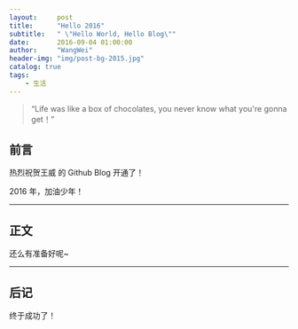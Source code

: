 ```yaml
---
layout:     post
title:      "Hello 2016"
subtitle:   " \"Hello World, Hello Blog\""
date:       2016-09-04 01:00:00
author:     "WangWei"
header-img: "img/post-bg-2015.jpg"
catalog: true
tags:
    - 生活
---
```


> “Life was like a box of chocolates, you never know what you're gonna get！”


## 前言

热烈祝贺王威 的 Github Blog 开通了！


2016 年，加油少年！



---

## 正文
还么有准备好呢~




---
## 后记
终于成功了！